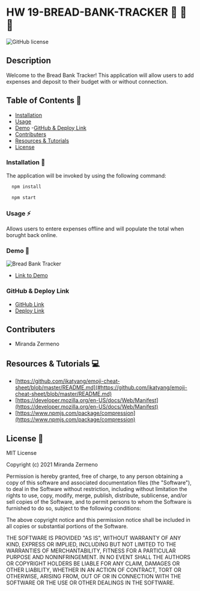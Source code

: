 # HW 19-BREAD-BANK-TRACKER 🍞   💸   🍞


![GitHub license](https://img.shields.io/badge/license-MIT-ff69b4.svg) 

## Description
Welcome to the Bread Bank Tracker! This application will allow users to add expenses and deposit to their budget with or without connection.


## Table of Contents 🔎
- [Installation](#installation)
- [Usage](#usage)
- [Demo](#demo)
 -[GitHub & Deploy Link](#githubdeploylink)
- [Contributers](#contributers)
- [Resources & Tutorials](#resources&tutorials)
- [License](#license)

### Installation  💾
The application will be invoked by using the following command:

```bash
  npm install 
``` 

```bash
  npm start
``` 

### Usage ⚡
Allows users to entere expenses offline and will populate the total when borught back online. 

### Demo 🎥

![Bread Bank Tracker](https://user-images.githubusercontent.com/87839888/145936173-8c91b024-a5c4-4632-b60e-607910ddab6d.png)


* [Link to Demo](https://watch.screencastify.com/v/5VkGvkm93b2nYJ9hk7Mi)

### GitHub & Deploy Link

* [GitHub Link](https://github.com/Zermeno94/BREAD-BANK-TRACKER)
* [Deploy Link](https://bread-bank-tracker.herokuapp.com/)

## Contributers
* Miranda Zermeno



## Resources & Tutorials  💻

* [https://github.com/ikatyang/emoji-cheat-sheet/blob/master/README.md](#https://github.com/ikatyang/emoji-cheat-sheet/blob/master/README.md)
* [https://developer.mozilla.org/en-US/docs/Web/Manifest](https://developer.mozilla.org/en-US/docs/Web/Manifest)
* [https://www.npmjs.com/package/compression](https://www.npmjs.com/package/compression)


## License 📍
MIT License

Copyright (c) 2021 Miranda Zermeno

Permission is hereby granted, free of charge, to any person obtaining a copy
of this software and associated documentation files (the "Software"), to deal
in the Software without restriction, including without limitation the rights
to use, copy, modify, merge, publish, distribute, sublicense, and/or sell
copies of the Software, and to permit persons to whom the Software is
furnished to do so, subject to the following conditions:

The above copyright notice and this permission notice shall be included in all
copies or substantial portions of the Software.

THE SOFTWARE IS PROVIDED "AS IS", WITHOUT WARRANTY OF ANY KIND, EXPRESS OR
IMPLIED, INCLUDING BUT NOT LIMITED TO THE WARRANTIES OF MERCHANTABILITY,
FITNESS FOR A PARTICULAR PURPOSE AND NONINFRINGEMENT. IN NO EVENT SHALL THE
AUTHORS OR COPYRIGHT HOLDERS BE LIABLE FOR ANY CLAIM, DAMAGES OR OTHER
LIABILITY, WHETHER IN AN ACTION OF CONTRACT, TORT OR OTHERWISE, ARISING FROM,
OUT OF OR IN CONNECTION WITH THE SOFTWARE OR THE USE OR OTHER DEALINGS IN THE
SOFTWARE.

